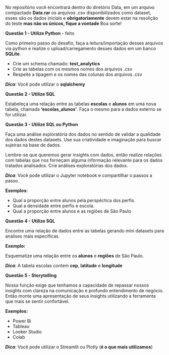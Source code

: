 No repositório você encontrará dentro do diretório Data, em um arquivo compactado **Data.rar** os arquivos .csv disponibilizados como dataset, esses são os dados iniciais e **obrigatoriamente** devem estar na resolição do teste **mas não os únicos, fique a vontade** Boa sorte!


**Questão 1 - Utilize Python** - feito

Como primeiro passo do desafio, faça a leitura/importação desses arquivos via python e realize o upload/carregamento desses dados em um banco **SQLite**.

- Crie um schema chamado: **test_analytics**
- Crie as tabelas com os mesmos nomes dos arquivos .csv
- Respeite a tipagem e os nomes das colunas dos arquivos .csv

***Dica***: Você pode utilizar o **sqlalchemy**

**Questão 2 - Utilize SQL**

Estabeleça uma relação entre as tabelas **escolas** e  **alunos** em uma nova tabela, chamada **‘escolas_alunos’**. Faça o mesmo para a dados externo se for utilizar.


**Questão 3 - Utilize SQL ou Python**

Faça uma análise exploratória dos dados no sentido de validar a qualidade dos dados destes datasets. Use sua criatividade e imaginação para buscar sujeiras na base de dados.

Lembre-se que queremos gerar insights com dados, então realize relações com tabelas que nos forneçam alguma informação relevante para os dados tratados analisados. Crie análises exploratórias dos dados.

***Dica***: Você pode utilizar o Jupyter notebook e compartilhar o passos a passo.

**Exemplos:** 

- Qual a proporção entre  alunos pela perspéctica dos perfis.
- Qual a densidade entre perfis e escola.
- Qual a proporção entre alunos e as regiões de São Paulo


**Questão 4 - Utilize SQL**

Encontre uma relação de dados entre as tabelas gerando mini datasets para analises mais especificas.

**Exemplo:**

Esquematize uma relação entre os **alunos** e **regiões** de São Paulo. 

***Dica***: A tabela escolas contem **cep**, **latitude** e **longitude**


**Questão 5 - Storytelling**

Nossa função exige que tenhamos a capacidade de repassar nossos insights com clareza na comunicação e profundo entendimento de negócio. Então monte uma apresentação de seus insights utilizando a ferramenta que mais se sentir confortável.

**Exemplos:** 

- Power Bi
- Tableau
- Looker Studio
- Colab

***Dica***: Você pode utilizar o Streamlit ou Plotly (**é o que mais utilizamos**)
